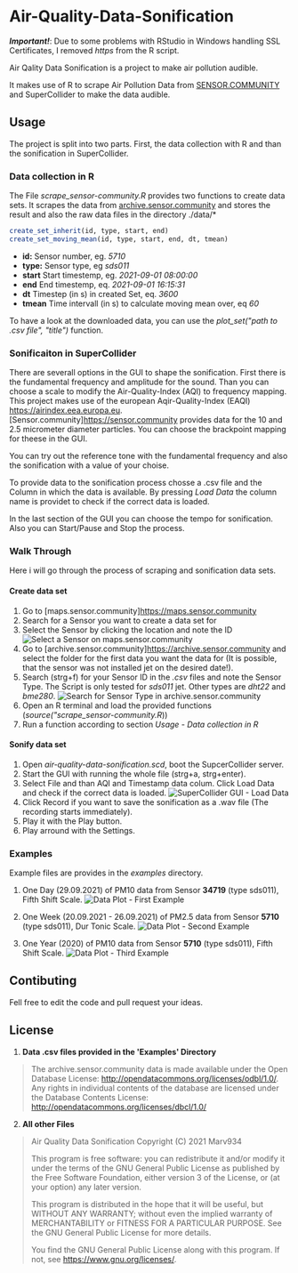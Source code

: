 # Air-Quality-Data-Sonification

***Important!***: Due to some problems with RStudio in Windows handling SSL Certificates, I removed *https* from the R script.

Air Qality Data Sonification is a project to make air pollution audible.

It makes use of R to scrape Air Pollution Data from [SENSOR.COMMUNITY](https://sensor.community) and SuperCollider to make the data audible.

## Usage

The project is split into two parts. First, the data collection with R and than the sonification in SuperCollider.

### Data collection in R

The File *scrape_sensor-community.R* provides two functions to create data sets. It scrapes the data from [archive.sensor.community](https://archive.sensor.community/) and stores the result and also the raw data files in the directory ./data/*

```R
create_set_inherit(id, type, start, end)
create_set_moving_mean(id, type, start, end, dt, tmean)
```

- **id:** Sensor number, eg. *5710*
- **type:** Sensor type, eg *sds011*
- **start** Start timestemp, eg. *2021-09-01 08:00:00*
- **end** End timestemp, eq. *2021-09-01 16:15:31*
- **dt** Timestep (in s) in created Set, eq. *3600*
- **tmean** Time intervall (in s) to calculate moving mean over, eq *60*

To have a look at the downloaded data, you can use the *plot_set("path to .csv file", "title")* function.

### Sonificaiton in SuperCollider

There are severall options in the GUI to shape the sonification. First there is the fundamental frequency and amplitude for the sound. Than you can choose a scale to modify the Air-Quality-Index (AQI) to frequency mapping. This project makes use of the european Aqir-Quality-Index (EAQI) <https://airindex.eea.europa.eu>. [Sensor.community]<https://sensor.community> provides data for the 10 and 2.5 micrometer diameter particles. You can choose the brackpoint mapping for theese in the GUI.

You can try out the reference tone with the fundamental frequency and also the sonification with a value of your choise.

To provide data to the sonification process chosse a .csv file and the Column in which the data is available. By pressing *Load Data* the column name is providet to check if the correct data is loaded.

In the last section of the GUI you can choose the tempo for sonification. Also you can Start/Pause and Stop the process.

### Walk Through

Here i will go through the process of scraping and sonification data sets.

#### Create data set

1. Go to [maps.sensor.community]<https://maps.sensor.community>
2. Search for a Sensor you want to create a data set for
3. Select the Sensor by clicking the location and note the ID
![Select a Sensor on maps.sensor.community](documentation/maps.sensor.community.png)
4. Go to [archive.sensor.community]<https://archive.sensor.community> and select the folder for the first data you want the data for (It is possible, that the sensor was not installed jet on the desired date!).
5. Search (strg+f) for your Sensor ID in the *.csv* files and note the Sensor Type. The Script is only tested for *sds011* jet. Other types are *dht22* and *bme280*.
![Search for Sensor Type in archive.sensor.community](documentation/archive.sensor.community.png)
6. Open an R terminal and load the provided functions (*source("scrape_sensor-community.R*))
7. Run a function according to section *Usage - Data collection in R*

#### Sonify data set
1. Open *air-quality-data-sonification.scd*, boot the SupcerCollider server.
2. Start the GUI with running the whole file (strg+a, strg+enter).
3. Select File and than AQI and Timestamp data colum. Click Load Data and check if the correct data is loaded.
![SuperCollider GUI - Load Data](documentation/SC-GUI_load-data.png)
4. Click Record if you want to save the sonification as a .wav file (The recording starts immediately).
5. Play it with the Play button.
6. Play arround with the Settings.

### Examples

Example files are provides in the *examples* directory.
1. One Day (29.09.2021) of PM10 data from Sensor **34719** (type sds011), Fifth Shift Scale.
![Data Plot - First Example](examples/2021-09-29_sds011_sensor_34719/Day-2021-09-29_ID-34719_Type-sds011.png)

2. One Week (20.09.2021 - 26.09.2021) of PM2.5 data from Sensor **5710** (type sds011), Dur Tonic Scale.
![Data Plot - Second Example](examples/2021-09-20_2021-09-26_sds011_sensor_5710/Week-2021-09-20_2021-09-26_ID-5710_Type-sds011.png)

3. One Year (2020) of PM10 data from Sensor **5710** (type sds011), Fifth Shift Scale.
![Data Plot - Third Example](examples/2020_sds011_sensor_5710/Year-2020_ID-5710_Type-sds011.png)

## Contibuting
Fell free to edit the code and pull request your ideas.

## License

1. **Data .csv files provided in the 'Examples' Directory**
> The archive.sensor.community data is made available under the Open Database License: <http://opendatacommons.org/licenses/odbl/1.0/>. Any rights in individual contents of the database are licensed under the Database Contents License: <http://opendatacommons.org/licenses/dbcl/1.0/>
2. **All other Files**
>Air Quality Data Sonification
>Copyright (C) 2021  Marv934
>
>This program is free software: you can redistribute it and/or modify it under the terms of the GNU General Public License as published by the Free Software Foundation, either version 3 of the License, or (at your option) any later version.
>
>This program is distributed in the hope that it will be useful, but WITHOUT ANY WARRANTY; without even the implied warranty of MERCHANTABILITY or FITNESS FOR A PARTICULAR PURPOSE.  See the GNU General Public License for more details.
>
> You find the GNU General Public License along with this program.  If not, see <https://www.gnu.org/licenses/>.

